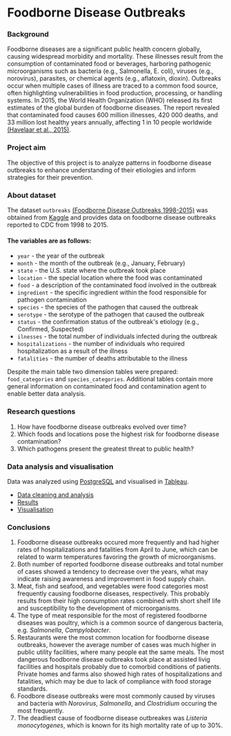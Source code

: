 # Foodborne Disease Outbreaks

### Background
Foodborne diseases are a significant public health concern globally, causing widespread morbidity and mortality. These illnesses result from the consumption of contaminated food or beverages, harboring pathogenic microorganisms such as bacteria (e.g., Salmonella, E. coli), viruses (e.g., norovirus), parasites, or chemical agents (e.g., aflatoxin, dioxin). Outbreaks occur when multiple cases of illness are traced to a common food source, often highlighting vulnerabilities in food production, processing, or handling systems. In 2015, the World Health Organization (WHO) released its first estimates of the global burden of foodborne diseases. The report revealed that contaminated food causes 600 million illnesses, 420 000 deaths, and 33 million lost healthy years annually, affecting 1 in 10 people worldwide [(Havelaar et al., 2015)](https://journals.plos.org/plosmedicine/article?id=10.1371/journal.pmed.1001923).

### Project aim
The objective of this project is to analyze patterns in foodborne disease outbreaks to enhance understanding of their etiologies and inform strategies for their prevention. 

### About dataset
The dataset `outbreaks` [(Foodborne Disease Outbreaks 1998-2015)](https://www.kaggle.com/datasets/cdc/foodborne-diseases) was obtained from [Kaggle](https://www.kaggle.com/) and provides data on foodborne disease outbreaks reported to CDC from 1998 to 2015.

#### The variables are as follows:
- `year` - the year of the outbreak
- `month` - the month of the outbreak (e.g., January, February)
- `state` - the U.S. state where the outbreak took place
- `location` - the special location where the food was contaminated
- `food` - a description of the contaminated food involved in the outbreak
- `ingredient` - the specific ingredient within the food responsible for pathogen contamination
- `species` - the species of the pathogen that caused the outbreak
- `serotype` - the serotype of the pathogen that caused the outbreak
- `status` - the confirmation status of the outbreak's etiology (e.g., Confirmed, Suspected)
- `ilnesses` - the total number of individuals infected during the outbreak
- `hospitalizations` - the number of individuals who required hospitalization as a result of the illness
- `fatalities` - the number of deaths attributable to the illness

Despite the main table two dimension tables were prepared: `food_categories` and `species_categories`. Additional tables contain more general information on contaminated food and contamination agent to enable better data analysis.

### Research questions
1. How have foodborne disease outbreaks evolved over time?
2. Which foods and locations pose the highest risk for foodborne disease contamination?
3. Which pathogens present the greatest threat to public health?

### Data analysis and visualisation
Data was analyzed using [PostgreSQL](https://www.postgresql.org/) and visualised in [Tableau](https://public.tableau.com/app/discover). 
- [Data cleaning and analysis](https://github.com/MGdata148/sleep-analysis/blob/main/code)
- [Results](https://github.com/MGdata148/sleep-analysis/blob/main/results.docx)
- [Visualisation](https://public.tableau.com/views/Sleepanalysis_17347068539190/SleepAnalysis?:language=en-US&publish=yes&:sid=&:redirect=auth&:display_count=n&:origin=viz_share_link)

### Conclusions
1. Foodborne disease outbreaks occured more frequently and had higher rates of hospitalizations and fatalities from April to June, which can be related to warm temperatures favoring the growth of microorganisms.
2. Both number of reported foodborne disease outbreaks and total number of cases showed a tendency to decrease over the years, what may indicate raising awareness and improvement in food supply chain.
3. Meat, fish and seafood, and vegetables were food categories most frequently causing foodborne diseases, respectively. This probably results from their high consumption rates combined with short shelf life and susceptibility to the development of microorganisms.
4. The type of meat responsible for the most of registered foodborne diseases was poultry, which is a common source of dangerous bacteria, e.g. *Salmonella*, *Campylobacter*.
5. Restaurants were the most common location for foodborne disease outbreaks, however the average number of cases was much higher in public utility facilities, where many people eat the same meals. The most dangerous foodborne disease outbreaks took place at assisted livig facilities and hospitals probably due to comorbid conditions of patients. Private homes and farms also showed high rates of hospitalizations and fatalities, which may be due to lack of compliance with food storage standards.
6. Foodbore disease outbreaks were most commonly caused by viruses and bacteria with *Norovirus*, *Salmonella*, and *Clostridium* occuring the most frequently.
7. The deadliest cause of foodborne disease outbreakes was *Listeria monocytogenes*, which is known for its high mortality rate of up to 30%.

